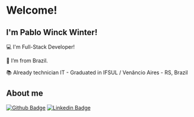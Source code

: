 # Welcome!

 

## I'm Pablo Winck Winter!

 

:computer: I'm Full-Stack Developer!

:house_with_garden: I’m from Brazil.

:books: Already technician IT - Graduated in IFSUL / Venâncio Aires - RS, Brazil

 

## About me

[![Github Badge](https://img.shields.io/badge/-Github-000?style=flat-square&logo=Github&logoColor=white&link=https://github.com/pablowinck)](https://github.com/pablowinck)
[![Linkedin Badge](https://img.shields.io/badge/-LinkedIn-blue?style=flat-square&logo=Linkedin&logoColor=white&link=https://www.linkedin.com/in/pablowinck)](https://www.linkedin.com/in/pablowinck)


<!-- [![pablowinck GitHub stats](https://github-readme-stats.vercel.app/api?username=pablowinck)](https://github.com/pablowinck/github-readme-stats) -->
